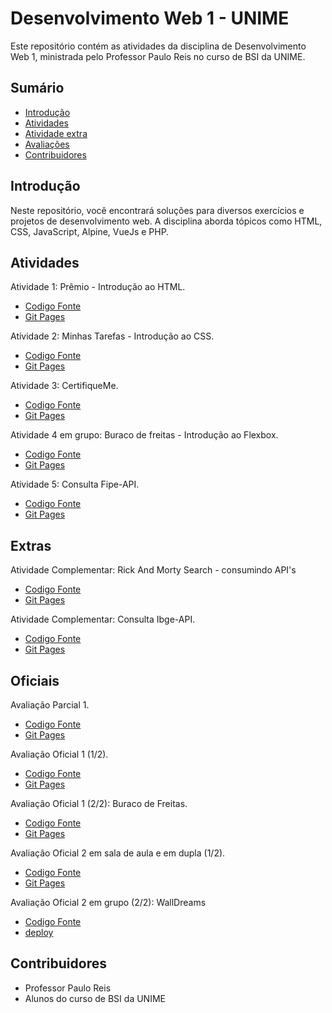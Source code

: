 # Desenvolvimento Web 1 - UNIME

Este repositório contém as atividades da disciplina de Desenvolvimento Web 1, ministrada pelo Professor Paulo Reis no curso de BSI da UNIME.

## Sumário

- [Introdução](#introdução)
- [Atividades](#atividades)
- [Atividade extra](#Extras)
- [Avaliações](#Oficiais)
- [Contribuidores](#contribuidores)

  
## Introdução
Neste repositório, você encontrará soluções para diversos exercícios e projetos de desenvolvimento web.
A disciplina aborda tópicos como HTML, CSS, JavaScript, Alpine, VueJs e PHP.

## Atividades

Atividade 1: Prêmio - Introdução ao HTML.
- [Codigo Fonte](https://github.com/MichelNsouza/Web1Unime/tree/main/Atividade1) 
- [Git Pages](https://michelnsouza.github.io/Desenvolvimento_Web_1_Unime/Atividade1/index.html)

Atividade 2: Minhas Tarefas - Introdução ao CSS.
- [Codigo Fonte](https://github.com/MichelNsouza/Web1Unime/blob/main/Atividade2) 
- [Git Pages](https://michelnsouza.github.io/Desenvolvimento_Web_1_Unime/Atividade2/index.html)

Atividade 3: CertifiqueMe.
- [Codigo Fonte](https://github.com/MichelNsouza/Desenvolvimento_Web_1_Unime/blob/main/AtividadeSaladeAula/index.html)
- [Git Pages](https://michelnsouza.github.io/Desenvolvimento_Web_1_Unime/AtividadeSaladeAula/index.html)

Atividade 4 em grupo: Buraco de freitas - Introdução ao Flexbox.
- [Codigo Fonte](https://github.com/MichelNsouza/BuracoDeFreitas_Parcial1Web1Unime)
- [Git Pages](https://michelnsouza.github.io/BuracoDeFreitas_Parcial1Web1Unime/)

Atividade 5: Consulta Fipe-API.
- [Codigo Fonte](https://github.com/MichelNsouza/Consulta_API_TabelaFipe)
- [Git Pages](https://michelnsouza.github.io/Consulta_API_TabelaFipe/)

## Extras
Atividade Complementar:  Rick And Morty Search - consumindo API's
- [Codigo Fonte](https://github.com/MichelNsouza/RickAndMortySearch)
- [Git Pages](https://michelnsouza.github.io/RickAndMortySearch/)

Atividade Complementar: Consulta Ibge-API.
- [Codigo Fonte](https://github.com/MichelNsouza/Consulta_API_Ibge)
- [Git Pages](https://michelnsouza.github.io/Consulta_API_Ibge/)

## Oficiais
Avaliação Parcial 1.
- [Codigo Fonte](https://github.com/MichelNsouza/Desenvolvimento_Web_1_Unime/tree/main/ParcialWeb1)
- [Git Pages](https://michelnsouza.github.io/Desenvolvimento_Web_1_Unime/ParcialWeb1/index.html)

Avaliação Oficial 1 (1/2).
- [Codigo Fonte](https://github.com/MichelNsouza/Desenvolvimento_Web_1_Unime/tree/main/oficial1Web1)
- [Git Pages](https://michelnsouza.github.io/Desenvolvimento_Web_1_Unime/oficial1Web1/index.html)
  
Avaliação Oficial 1 (2/2): Buraco de Freitas.
- [Codigo Fonte](https://github.com/MichelNsouza/BuracoDeFreitas_Parcial1Web1Unime)
- [Git Pages](https://michelnsouza.github.io/BuracoDeFreitas_Parcial1Web1Unime/)

Avaliação Oficial 2 em sala de aula e em dupla (1/2).
- [Codigo Fonte](https://github.com/MichelNsouza/Desenvolvimento_Web_1_Unime/tree/main/oficial2web1)
- [Git Pages](https://michelnsouza.github.io/Desenvolvimento_Web_1_Unime/oficial2web1/index.html)

Avaliação Oficial 2 em grupo (2/2):  WallDreams
- [Codigo Fonte](#)
- [deploy](#)

## Contribuidores
- Professor Paulo Reis
- Alunos do curso de BSI da UNIME
